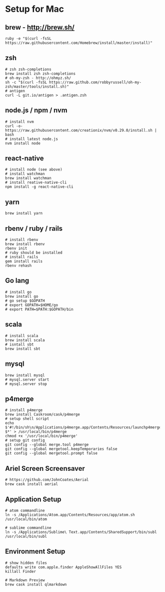 # Setup for Mac

## brew - http://brew.sh/
```shell
ruby -e "$(curl -fsSL https://raw.githubusercontent.com/Homebrew/install/master/install)"
```

## zsh
```shell
# zsh zsh-completions
brew install zsh zsh-completions
# oh-my-zsh - http://ohmyz.sh/
sh -c "$(curl -fsSL https://raw.github.com/robbyrussell/oh-my-zsh/master/tools/install.sh)"
# antigen
curl -L git.io/antigen > .antigen.zsh
```

## node.js / npm / nvm
```shell
# install nvm
curl -o- https://raw.githubusercontent.com/creationix/nvm/v0.29.0/install.sh | bash
# install latest node.js
nvm install node
```


## react-native
```shell
# install node (see above)
# install watchman
brew install watchman
# install reative-native-cli
npm install -g react-native-cli
```

## yarn
```shell
brew install yarn
```

## rbenv / ruby / rails
```shell
# install rbenv
brew install rbenv
rbenv init
# ruby should be installed
# install rails
gem install rails
rbenv rehash
```

## Go lang
```shell
# install go
brew install go
# go setup $GOPATH
# export GOPATH=$HOME/go
# export PATH=$PATH:$GOPATH/bin
```

## scala
```shell
# install scala
brew install scala
# isntall sbt
brew install sbt
```

## mysql
```shell
brew install mysql
# mysql.server start
# mysql.server stop
```

## p4merge
```shell
# install p4merge
brew install Caskroom/cask/p4merge
# setup shell script
echo $'#!/bin/sh\n/Applications/p4merge.app/Contents/Resources/launchp4merge $*' > /usr/local/bin/p4merge
chmod +x '/usr/local/bin/p4merge'
# setup git config
git config --global merge.tool p4merge
git config --global mergetool.keepTemporaries false
git config --global mergetool.prompt false
```

## Ariel Screen Screensaver
```shell
# https://github.com/JohnCoates/Aerial
brew cask install aerial
```

## Application Setup
```shell
# atom commandline
ln -s /Applications/Atom.app/Contents/Resources/app/atom.sh /usr/local/bin/atom

# sublime commandline
ln -s /Applications/Sublime\ Text.app/Contents/SharedSupport/bin/subl /usr/local/bin/subl
```

## Environment Setup
```shell
# show hidden files
defaults write com.apple.finder AppleShowAllFiles YES
killall Finder

# Markdown Preview
brew cask install qlmarkdown
```
